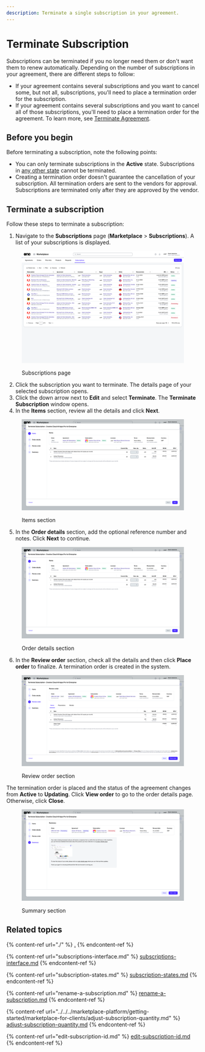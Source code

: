 ```yaml
---
description: Terminate a single subscription in your agreement.
---
```


# Terminate Subscription

Subscriptions can be terminated if you no longer need them or don't want them to renew automatically. Depending on the number of subscriptions in your agreement, there are different steps to follow:

* If your agreement contains several subscriptions and you want to cancel some, but not all, subscriptions, you'll need to place a termination order for the subscription.&#x20;
* If your agreement contains several subscriptions and you want to cancel all of those subscriptions, you'll need to place a termination order for the agreement. To learn more, see [Terminate Agreement](../agreements/terminate-agreements.md).&#x20;

## Before you begin

Before terminating a subscription, note the following points:

* You can only terminate subscriptions in the **Active** state. Subscriptions in [any other state](subscription-states.md) cannot be terminated.
* Creating a termination order doesn't guarantee the cancellation of your subscription. All termination orders are sent to the vendors for approval. Subscriptions are terminated only after they are approved by the vendor.

## Terminate a subscription

Follow these steps to terminate a subscription:

1. Navigate to the **Subscriptions** page (**Marketplace** > **Subscriptions**). A list of your subscriptions is displayed.

<figure><img src="../../../.gitbook/assets/image (873).png" alt=""><figcaption><p>Subscriptions page</p></figcaption></figure>

2. Click the subscription you want to terminate. The details page of your selected subscription opens.
3. Click the down arrow next to **Edit** and select **Terminate**. The **Terminate Subscription** window opens.
4. In the **Items** section, review all the details and click **Next**.&#x20;

<figure><img src="../../../.gitbook/assets/image (874).png" alt=""><figcaption><p>Items section</p></figcaption></figure>

5. In the **Order details** section, add the optional reference number and notes. Click **Next** to continue.

<figure><img src="../../../.gitbook/assets/image (875).png" alt=""><figcaption><p>Order details section</p></figcaption></figure>

6. In the **Review order** section, check all the details and then click **Place order** to finalize. A termination order is created in the system.

<figure><img src="../../../.gitbook/assets/image (876).png" alt=""><figcaption><p>Review order section</p></figcaption></figure>

The termination order is placed and the status of the agreement changes from **Active** to **Updating**.  Click **View order** to go to the order details page. Otherwise, click **Close**.&#x20;

<figure><img src="../../../.gitbook/assets/image (877).png" alt=""><figcaption><p>Summary section</p></figcaption></figure>

## Related topics

{% content-ref url="./" %}
[.](./)
{% endcontent-ref %}

{% content-ref url="subscriptions-interface.md" %}
[subscriptions-interface.md](subscriptions-interface.md)
{% endcontent-ref %}

{% content-ref url="subscription-states.md" %}
[subscription-states.md](subscription-states.md)
{% endcontent-ref %}

{% content-ref url="rename-a-subscription.md" %}
[rename-a-subscription.md](rename-a-subscription.md)
{% endcontent-ref %}

{% content-ref url="../../../marketplace-platform/getting-started/marketplace-for-clients/adjust-subscription-quantity.md" %}
[adjust-subscription-quantity.md](../../../marketplace-platform/getting-started/marketplace-for-clients/adjust-subscription-quantity.md)
{% endcontent-ref %}

{% content-ref url="edit-subscription-id.md" %}
[edit-subscription-id.md](edit-subscription-id.md)
{% endcontent-ref %}
